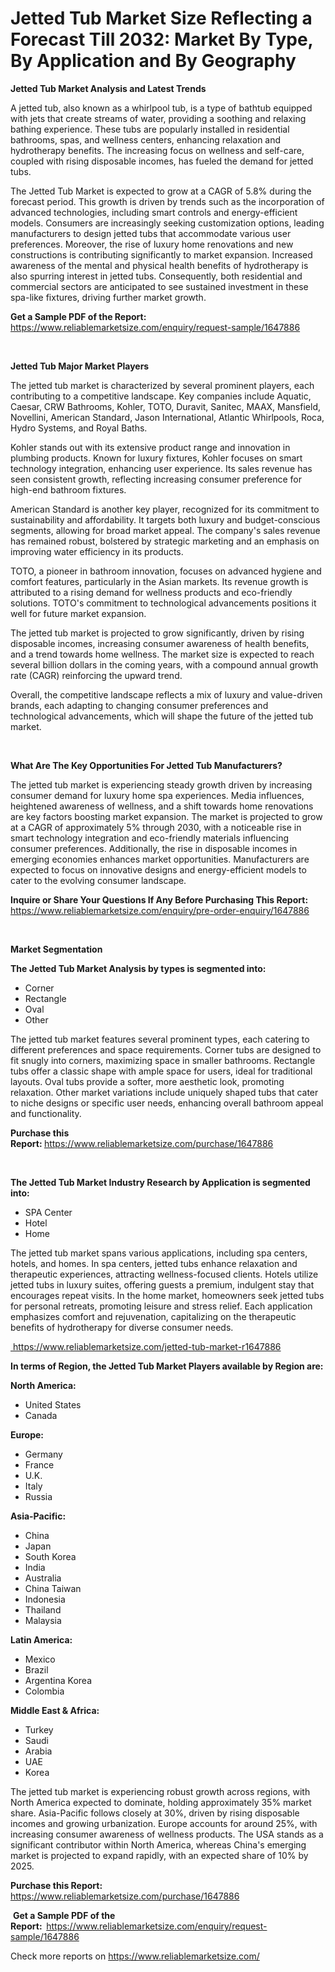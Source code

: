 <p><h1>Jetted Tub Market Size Reflecting a Forecast Till 2032: Market By Type, By Application and By Geography</h1></p><p><strong>Jetted Tub Market Analysis and Latest Trends</strong></p>
<p><p>A jetted tub, also known as a whirlpool tub, is a type of bathtub equipped with jets that create streams of water, providing a soothing and relaxing bathing experience. These tubs are popularly installed in residential bathrooms, spas, and wellness centers, enhancing relaxation and hydrotherapy benefits. The increasing focus on wellness and self-care, coupled with rising disposable incomes, has fueled the demand for jetted tubs.</p><p>The Jetted Tub Market is expected to grow at a CAGR of 5.8% during the forecast period. This growth is driven by trends such as the incorporation of advanced technologies, including smart controls and energy-efficient models. Consumers are increasingly seeking customization options, leading manufacturers to design jetted tubs that accommodate various user preferences. Moreover, the rise of luxury home renovations and new constructions is contributing significantly to market expansion. Increased awareness of the mental and physical health benefits of hydrotherapy is also spurring interest in jetted tubs. Consequently, both residential and commercial sectors are anticipated to see sustained investment in these spa-like fixtures, driving further market growth.</p></p>
<p><strong>Get a Sample PDF of the Report:&nbsp;</strong> <a href="https://www.reliablemarketsize.com/enquiry/request-sample/1647886?utm_campaign=3367&utm_medium=2&utm_source=Github&utm_content=ia&utm_term=05042025&utm_id=jetted-tub">https://www.reliablemarketsize.com/enquiry/request-sample/1647886</a></p>
<p>&nbsp;</p>
<p><strong>Jetted Tub Major Market Players</strong></p>
<p><p>The jetted tub market is characterized by several prominent players, each contributing to a competitive landscape. Key companies include Aquatic, Caesar, CRW Bathrooms, Kohler, TOTO, Duravit, Sanitec, MAAX, Mansfield, Novellini, American Standard, Jason International, Atlantic Whirlpools, Roca, Hydro Systems, and Royal Baths.</p><p>Kohler stands out with its extensive product range and innovation in plumbing products. Known for luxury fixtures, Kohler focuses on smart technology integration, enhancing user experience. Its sales revenue has seen consistent growth, reflecting increasing consumer preference for high-end bathroom fixtures.</p><p>American Standard is another key player, recognized for its commitment to sustainability and affordability. It targets both luxury and budget-conscious segments, allowing for broad market appeal. The company's sales revenue has remained robust, bolstered by strategic marketing and an emphasis on improving water efficiency in its products.</p><p>TOTO, a pioneer in bathroom innovation, focuses on advanced hygiene and comfort features, particularly in the Asian markets. Its revenue growth is attributed to a rising demand for wellness products and eco-friendly solutions. TOTO's commitment to technological advancements positions it well for future market expansion.</p><p>The jetted tub market is projected to grow significantly, driven by rising disposable incomes, increasing consumer awareness of health benefits, and a trend towards home wellness. The market size is expected to reach several billion dollars in the coming years, with a compound annual growth rate (CAGR) reinforcing the upward trend.</p><p>Overall, the competitive landscape reflects a mix of luxury and value-driven brands, each adapting to changing consumer preferences and technological advancements, which will shape the future of the jetted tub market.</p></p>
<p>&nbsp;</p>
<p><strong>What Are The Key Opportunities For Jetted Tub Manufacturers?</strong></p>
<p><p>The jetted tub market is experiencing steady growth driven by increasing consumer demand for luxury home spa experiences. Media influences, heightened awareness of wellness, and a shift towards home renovations are key factors boosting market expansion. The market is projected to grow at a CAGR of approximately 5% through 2030, with a noticeable rise in smart technology integration and eco-friendly materials influencing consumer preferences. Additionally, the rise in disposable incomes in emerging economies enhances market opportunities. Manufacturers are expected to focus on innovative designs and energy-efficient models to cater to the evolving consumer landscape.</p></p>
<p><strong>Inquire or Share Your Questions If Any Before Purchasing This Report:</strong> <a href="https://www.reliablemarketsize.com/enquiry/pre-order-enquiry/1647886?utm_campaign=3367&utm_medium=2&utm_source=Github&utm_content=ia&utm_term=05042025&utm_id=jetted-tub">https://www.reliablemarketsize.com/enquiry/pre-order-enquiry/1647886</a></p>
<p>&nbsp;</p>
<p><strong>Market Segmentation</strong></p>
<p><strong>The Jetted Tub Market Analysis by types is segmented into:</strong></p>
<p><ul><li>Corner</li><li>Rectangle</li><li>Oval</li><li>Other</li></ul></p>
<p><p>The jetted tub market features several prominent types, each catering to different preferences and space requirements. Corner tubs are designed to fit snugly into corners, maximizing space in smaller bathrooms. Rectangle tubs offer a classic shape with ample space for users, ideal for traditional layouts. Oval tubs provide a softer, more aesthetic look, promoting relaxation. Other market variations include uniquely shaped tubs that cater to niche designs or specific user needs, enhancing overall bathroom appeal and functionality.</p></p>
<p><strong>Purchase this Report:&nbsp;</strong><a href="https://www.reliablemarketsize.com/purchase/1647886?utm_campaign=3367&utm_medium=2&utm_source=Github&utm_content=ia&utm_term=05042025&utm_id=jetted-tub">https://www.reliablemarketsize.com/purchase/1647886</a></p>
<p>&nbsp;</p>
<p><strong>The Jetted Tub Market Industry Research by Application is segmented into:</strong></p>
<p><ul><li>SPA Center</li><li>Hotel</li><li>Home</li></ul></p>
<p><p>The jetted tub market spans various applications, including spa centers, hotels, and homes. In spa centers, jetted tubs enhance relaxation and therapeutic experiences, attracting wellness-focused clients. Hotels utilize jetted tubs in luxury suites, offering guests a premium, indulgent stay that encourages repeat visits. In the home market, homeowners seek jetted tubs for personal retreats, promoting leisure and stress relief. Each application emphasizes comfort and rejuvenation, capitalizing on the therapeutic benefits of hydrotherapy for diverse consumer needs.</p></p>
<p><a href="https://www.reliablemarketsize.com/jetted-tub-market-r1647886?utm_campaign=3367&utm_medium=2&utm_source=Github&utm_content=ia&utm_term=05042025&utm_id=jetted-tub">&nbsp;https://www.reliablemarketsize.com/jetted-tub-market-r1647886</a></p>
<p><strong>In terms of Region, the Jetted Tub Market Players available by Region are:</strong></p>
<p>
    <p> <strong> North America: </strong>
        <ul>
            <li>United States</li>
            <li>Canada</li>
        </ul>
        </p> 
    <p> <strong> Europe: </strong>
        <ul>
            <li>Germany</li>
            <li>France</li>
            <li>U.K.</li>
            <li>Italy</li>
            <li>Russia</li>
        </ul>
        </p> 
    <p> <strong> Asia-Pacific: </strong>
        <ul>
            <li>China</li>
            <li>Japan</li>
            <li>South Korea</li>
            <li>India</li>
            <li>Australia</li>
            <li>China Taiwan</li>
            <li>Indonesia</li>
            <li>Thailand</li>
            <li>Malaysia</li>
        </ul>
        </p> 
    <p> <strong> Latin America: </strong>
        <ul>
            <li>Mexico</li>
            <li>Brazil</li>
            <li>Argentina Korea</li>
            <li>Colombia</li>
        </ul>
        </p> 
    <p> <strong> Middle East & Africa: </strong>
        <ul>
            <li>Turkey</li>
            <li>Saudi</li>
            <li>Arabia</li>
            <li>UAE</li>
            <li>Korea</li>
        </ul>
    </p>
    </p>
<p><p>The jetted tub market is experiencing robust growth across regions, with North America expected to dominate, holding approximately 35% market share. Asia-Pacific follows closely at 30%, driven by rising disposable incomes and growing urbanization. Europe accounts for around 25%, with increasing consumer awareness of wellness products. The USA stands as a significant contributor within North America, whereas China's emerging market is projected to expand rapidly, with an expected share of 10% by 2025.</p></p>
<p><strong>Purchase this Report: </strong><a href="https://www.reliablemarketsize.com/purchase/1647886?utm_campaign=3367&utm_medium=2&utm_source=Github&utm_content=ia&utm_term=05042025&utm_id=jetted-tub">https://www.reliablemarketsize.com/purchase/1647886</a></p>
<p>&nbsp;<strong>Get a Sample PDF of the Report:&nbsp;&nbsp;</strong><a href="https://www.reliablemarketsize.com/enquiry/request-sample/1647886?utm_campaign=3367&utm_medium=2&utm_source=Github&utm_content=ia&utm_term=05042025&utm_id=jetted-tub">https://www.reliablemarketsize.com/enquiry/request-sample/1647886</a></p>
<p><strong></strong></p>
<p>Check more reports on <a href="https://www.reliablemarketsize.com/?utm_campaign=3367&utm_medium=2&utm_source=Github&utm_content=ia&utm_term=05042025&utm_id=jetted-tub">https://www.reliablemarketsize.com/</a></p>